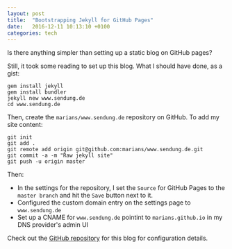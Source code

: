 ```yaml
---
layout: post
title:  "Bootstrapping Jekyll for GitHub Pages"
date:   2016-12-11 10:13:10 +0100
categories: tech
---
```


Is there anything simpler than setting up a static blog on GitHub pages?

Still, it took some reading to set up this blog. What I should have done, as a gist:

```nohighlight
gem install jekyll
gem install bundler
jekyll new www.sendung.de
cd www.sendung.de
```

Then, create the `marians/www.sendung.de` repository on GitHub. To add my site content:

```nohighlight
git init
git add .
git remote add origin git@github.com:marians/www.sendung.de.git
git commit -a -m "Raw jekyll site"
git push -u origin master
```

Then:

- In the settings for the repository, I set the `Source` for GitHub Pages to the `master branch` and hit the `Save` button next to it.
- Configured the custom domain entry on the settings page to `www.sendung.de`
- Set up a CNAME for `www.sendung.de` pointint to `marians.github.io` in my DNS provider's admin UI

Check out the [GitHub repository](https://github.com/marians/www.sendung.de) for this blog for configuration details.
